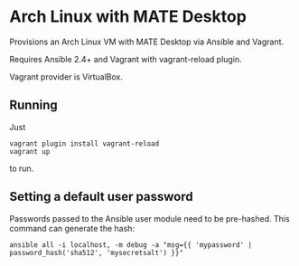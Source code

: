 # Arch Linux with MATE Desktop

Provisions an Arch Linux VM with MATE Desktop via Ansible and Vagrant.

Requires Ansible 2.4+ and Vagrant with vagrant-reload plugin.

Vagrant provider is VirtualBox.

## Running

Just 

```
vagrant plugin install vagrant-reload
vagrant up
```
to run.

## Setting a default user password
Passwords passed to the Ansible user module need to be pre-hashed. This command can generate the hash:
```
ansible all -i localhost, -m debug -a "msg={{ 'mypassword' | password_hash('sha512', 'mysecretsalt') }}"
```


